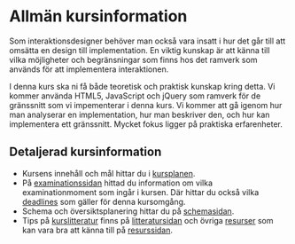# Allmän kursinformation

Som interaktionsdesigner behöver man också vara insatt i hur det går till att omsätta en design till implementation. En viktig kunskap är att känna till vilka möjligheter och begränsningar som finns hos det ramverk som används för att implementera interaktionen.

I denna kurs ska ni få både teoretisk och praktisk kunskap kring detta. Vi kommer använda HTML5, JavaScript och jQuery som ramverk för de gränssnitt som vi impementerar i denna kurs. Vi kommer att gå igenom hur man analyserar en implementation, hur man beskriver den, och hur kan implementera ett gränssnitt. Mycket fokus ligger på praktiska erfarenheter.

## Detaljerad kursinformation

* Kursens innehåll och mål hittar du i [kursplanen](page?id=kursplan). 
* På [examinationssidan](page?id=examination) hittad du information om vilka examinationmoment som ingår i kursen. Där hittar du också vilka [deadlines](page?id=examination) som gäller för denna kursomgång.
* Schema och översiktsplanering hittar du på [schemasidan](page?id=schema).
* Tips på [kurslitteratur](page?id=litteratur) finns på [litteratursidan](page?id=litteratur) och övriga [resurser](page?id=litteratur) som kan vara bra att känna till på [resurssidan](page?id=litteratur).

